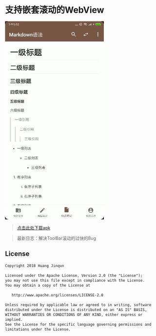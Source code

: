 # 支持嵌套滚动的WebView

![](NestedScrollWebView.gif)

> [点击此处下载apk](https://raw.githubusercontent.com/getActivity/Markdown/master/app.apk)

> 最新日志：解决ToolBar滚动的过快的Bug

## License

```text
Copyright 2018 Huang Jinqun

Licensed under the Apache License, Version 2.0 (the "License");
you may not use this file except in compliance with the License.
You may obtain a copy of the License at

   http://www.apache.org/licenses/LICENSE-2.0

Unless required by applicable law or agreed to in writing, software
distributed under the License is distributed on an "AS IS" BASIS,
WITHOUT WARRANTIES OR CONDITIONS OF ANY KIND, either express or implied.
See the License for the specific language governing permissions and
limitations under the License.
```
